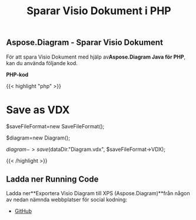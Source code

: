 ﻿---
title: Sparar Visio Dokument i PHP
type: docs
weight: 100
url: /sv/java/saving-visio-document-in-php/
---
## **Aspose.Diagram - Sparar Visio Dokument**
 För att spara Visio Dokument med hjälp av**Aspose.Diagram Java för PHP**, kan du använda följande kod.

**PHP-kod**

{{< highlight "php" >}}

 # Save as VDX

$saveFileFormat=new SaveFileFormat();

$diagram=new Diagram();

$diagram->save($dataDir."Diagram.vdx", $saveFileFormat->VDX);

{{< /highlight >}}
## **Ladda ner Running Code**
 Ladda ner**Exportera Visio Diagram till XPS (Aspose.Diagram)**från någon av nedan nämnda webbplatser för social kodning:

- [GitHub](https://github.com/asposediagram/Aspose.Diagram-for-Java/blob/master/Plugins/Aspose_Diagram_Java_for_PHP/src/aspose/diagram/LoadingSavingandConverting/SavingVisioDocument.php)
